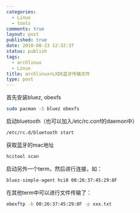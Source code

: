 ```yaml
--- 
categories: 
  - Linux
  - tools
comments: true
layout: post
published: true
date: 2010-08-23 12:32:37
status: publish
tags: 
  - archlinux
  - Linux
title: archlinux+LXDE蓝牙传输文件
type: post
---
```


首先安装bluez, obexfs

```sh
sudo pacman -S bluez obexfs
```

启动bluetooth（也可以加入/etc/rc.conf的daemon中）

```sh
/etc/rc.d/bluetooth start
```

获取蓝牙的mac地址

```sh
hcitool scan
```

启动另外一个term，然后进行连接，如：

```sh
bluez-simple-agent hci0 00:26:37:45:29:8F
```

在其他term中可以进行文件传输了：

```sh
obexftp -b 00:26:37:45:29:8F -p xxx.txt
```

